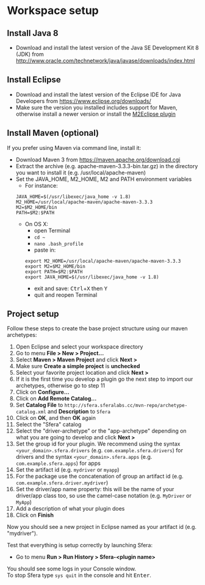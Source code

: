 # Workspace setup

## Install Java 8
* Download and install the latest version of the Java SE Development Kit 8 (JDK) from http://www.oracle.com/technetwork/java/javase/downloads/index.html

## Install Eclipse
* Download and install the latest version of the Eclipse IDE for Java Developers from https://www.eclipse.org/downloads/
* Make sure the version you installed includes support for Maven, otherwise install a newer version or install the [M2Eclipse plugin](http://eclipse.org/m2e/)

## Install Maven (optional)
If you prefer using Maven via command line, install it:

* Download Maven 3 from https://maven.apache.org/download.cgi
* Extract the archive (e.g. apache-maven-3.3.3-bin.tar.gz) in the directory you want to install it (e.g. /usr/local/apache-maven)
* Set the JAVA_HOME, M2_HOME, M2 and PATH environment variables
    * For instance:
    ```
    JAVA_HOME=$(/usr/libexec/java_home -v 1.8)
    M2_HOME=/usr/local/apache-maven/apache-maven-3.3.3
    M2=$M2_HOME/bin
    PATH=$M2:$PATH
    ```
    * On OS X:
        * open Terminal
        * `cd ~`
        * `nano .bash_profile`
        * paste in:
        ```
        export M2_HOME=/usr/local/apache-maven/apache-maven-3.3.3
        export M2=$M2_HOME/bin
        export PATH=$M2:$PATH
        export JAVA_HOME=$(/usr/libexec/java_home -v 1.8)
        ```
        * exit and save: <kbd>Ctrl</kbd>+<kbd>X</kbd> then <kbd>Y</kbd>
        * quit and reopen Terminal

## Project setup
Follow these steps to create the base project structure using our maven archetypes:

1. Open Eclipse and select your workspace directory
2. Go to menu **File > New > Project...**
3. Select **Maven > Maven Project** and click **Next >**
4. Make sure **Create a simple project** is **unchecked**
5. Select your favorite project location and click **Next >**
6. If it is the first time you develop a plugin go the next step to import our archetypes, otherwise go to step 11
7. Click on **Configure...**
8. Click on **Add Remote Catalog...**
9. Set **Catalog File** to `http://sfera.sferalabs.cc/mvn-repo/archetype-catalog.xml` and **Description** to `Sfera`
10. Click on **OK**, and then **OK** again
11. Select the "Sfera" catalog
12. Select the "driver-archetype" or the "app-archetype" depending on what you are going to develop and click **Next >**
13. Set the group id for your plugin. We recommend using the syntax `<your_domain>.sfera.drivers` (e.g. `com.example.sfera.drivers`) for drivers and the syntax `<your_domain>.sfera.apps` (e.g. `com.example.sfera.apps`) for apps
14. Set the artifact id (e.g. `mydriver` or `myapp`)
15. For the package use the concatenation of group an artifact id (e.g. `com.example.sfera.driver.mydriver`)
16. Set the driver/app name property: this will be the name of your driver/app class too, so use the camel-case notation (e.g. `MyDriver` or `MyApp`)
17. Add a description of what your plugin does
18. Click on **Finish**

Now you should see a new project in Eclipse named as your artifact id (e.g. "mydriver").   

Test that everything is setup correctly by launching Sfera:
* Go to menu **Run > Run History > Sfera-\<plugin name\>**

You should see some logs in your Console window.   
To stop Sfera type `sys quit` in the console and hit <kbd>Enter</kbd>.

        
